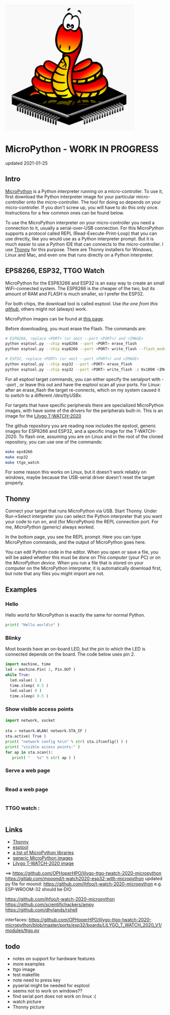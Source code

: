 ![](images/micro-python.png)

# MicroPython - WORK IN PROGRESS

updated 2021-01-25

## Intro

[MicroPython]() is a Python interpreter running on a micro-controller.
To use it, first download the Python interpreter image for
your particular micro-controller onto the micro-controller.
The tool for doing so depends on your micro-controller.
If you don't screw up, you will have to do this only once.
Instructions for a few common ones can be found below.

To use the MicroPython interpreter on your micro-controller
you need a connection to it, usually a serial-over-USB connection.
For this MicroPython supports a protocol called REPL 
(Read-Execute-Print-Loop) that you can use directly, 
like you would use as a Python interpreter prompt.
But it is much easier to use a Python IDE that can connects
to the micro-controller.
I use
[Thonny](https://thonny.org)
for this purpose.
There are Thonny installers for Windows, Linux and Mac,
and even one that runs directly on a Python interpreter.

## EPS8266, ESP32, TTGO Watch

MicroPython for the ESP83266 and ESP32 is an easy way to
create an small WiFi-connected system.
The ESP8266 is the cheaper of the two, 
but its amount of RAM and FLASH is much smaller,
so I prefer the ESP32.

For both chips, the download tool is called esptool.
Use *the one from this 
[github](https://github.com/espressif/esptool)*,
others might not (always) work.

MicroPython images can be found at
[this page](https://micropython.org/download/all).

Before downloading, you must erase the Flash. 
The commands are:

```bash
# ESP8266, replace <PORT> (or omit --port <PORT>) and <IMAGE>
python esptool.py --chip esp8266 --port <PORT> erase_flash
python esptool.py --chip esp8266 --port <PORT> write_flash --flash_mode dio --flash_size detect 0x0 <IMAGE>
```

```bash
# ESP32, replace <PORT> (or omit --port <PORT>) and <IMAGE>
python esptool.py --chip esp32 --port <PORT> erase_flash
python esptool.py --chip esp32 --port <PORT> write_flash -z 0x1000 <IMAGE>
```

For all esptool target commands, you can either specify the
serialport with --port <PORT>, or leave this out and have the
esptool scan all your ports. 
For Linux: after an erase_flash the target re-connects, 
which on my system caused it to switch to a different */dev/ttyUSBx*.

For targets that have specific peripherals there are specialized
MicroPython images, with have some of the drivers for the
peripherals built-in. 
This is an image for the 
[Lilygo T-WATCH-2020](https://gitlab.com/mooond/t-watch2020-esp32-with-micropython)

The github repository you are reading now includes the
epstool, generic images for ESP8266 and ESP32, and 
a specific image for the T-WATCH-2020.
To flash one, assuming you are on Linux and in the root of
the cloned repository, you can use one of the commands:

```bash
make eps8266
make esp32
make ttgo_watch
```

For some reason this works on Linux, but it doesn't work reliably on windows, 
maybe because the USB-serial driver doesn't reset the target properly.

## Thonny

Connect your target that runs MicroPython via USB.
Start Thonny.
Under Run->Select interpreter you can select the Python
interpreter that you want your code to run on, and
(for MicroPython) the REPL connection port.
For me, *MicroPython (generic)* always worked.

In the bottom page, you see the REPL prompt. 
Here you can type MicroPython commands, 
and the output of MicroPython goes here.

You can edit Python code in the editor.
When you open or save a file, you will be asked whether
this must be done on *This computer* (your PC) or on the
*MicroPython device*.
When you run a file that is stored on your computer
on the MicroPython interpreter, it is automatically download
first, but note that any files you might import are not.

## Examples

### Hello

Hello world for MicroPython is exactly the same for normal Python.

```Python
print( "Hello world\n" )
```

### Blinky

Most boards have an on-board LED, but the pin to which the LED is 
connected depends on the board.
The code below uses pin 2.

```Python
import machine, time
led = machine.Pin( 2, Pin.OUT )
while True:
  led.value( 1 )
  time.sleep( 0.5 )
  led.value( 0 )
  time.sleep( 0.5 )
```

### Show visible access points

```Python
import network, socket

sta = network.WLAN( network.STA_IF )
sta.active( True )
print( "network config %s\n" % str( sta.ifconfig() ) )
print( "visible access points:" )
for ap in sta.scan():
   print( "   %s" % str( ap ) )
```

### Serve a web page

```Python
```

### Read a web page

```Python
```

### TTGO watch : 

```Python
```



## Links
- [Thonny](https://thonny.org)
- [esptool](https://github.com/espressif/esptool)
- [a list of MicroPython libraries](https://awesome-micropython.com)
- [generic MicroPython images](https://micropython.org/download/all)
- [Lilygo T-WATCH-2020 image](https://gitlab.com/mooond/t-watch2020-esp32-with-micropython)

==> https://github.com/OPHoperHPO/lilygo-ttgo-twatch-2020-micropython
https://gitlab.com/mooond/t-watch2020-esp32-with-micropython
updated py file for moond: https://github.com/jhfoo/t-watch-2020-micropython
e.g. ESP-WROOM-32 should be DIO

https://github.com/jhfoo/t-watch-2020-micropython
https://github.com/scientifichackers/ampy
https://github.com/dhylands/rshell

interfaces:
https://github.com/OPHoperHPO/lilygo-ttgo-twatch-2020-micropython/blob/master/ports/esp32/boards/LILYGO_T_WATCH_2020_V1/modules/ttgo.py

## todo
- notes on support for hardware features
- more examples
- ttgo image
- test makefile
- note need to press key
- pyserial might be needed for esptool
- seems not to work on windows??
- find serial port does not work on linux :(
- watch picture
- Thonny picture


